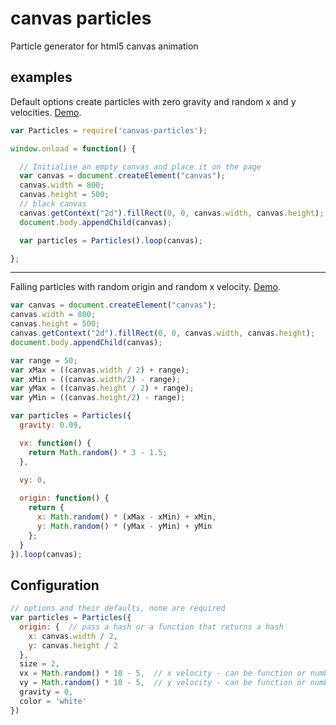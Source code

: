 # canvas particles

Particle generator for html5 canvas animation

## examples

Default options create particles with zero gravity and random x and y velocities. [Demo](https://8d1637e4862d0a27ec6e2c024071adcca54fb393.htmlb.in/).

```js
var Particles = require('canvas-particles');

window.onload = function() {

  // Initialise an empty canvas and place it on the page
  var canvas = document.createElement("canvas");
  canvas.width = 800;
  canvas.height = 500;
  // black canvas
  canvas.getContext("2d").fillRect(0, 0, canvas.width, canvas.height);
  document.body.appendChild(canvas);

  var particles = Particles().loop(canvas);

};
```

----

Falling particles with random origin and random x velocity. [Demo](https://46d4f2710256d480010a4f5574809031ee2fbcdc.htmlb.in/).

```js
var canvas = document.createElement("canvas");
canvas.width = 800;
canvas.height = 500;
canvas.getContext("2d").fillRect(0, 0, canvas.width, canvas.height);
document.body.appendChild(canvas);

var range = 50;
var xMax = ((canvas.width / 2) + range);
var xMin = ((canvas.width/2) - range);
var yMax = ((canvas.height / 2) + range);
var yMin = ((canvas.height/2) - range);

var particles = Particles({
  gravity: 0.09,

  vx: function() {
    return Math.random() * 3 - 1.5;
  },

  vy: 0,
  
  origin: function() {
    return {
      x: Math.random() * (xMax - xMin) + xMin,
      y: Math.random() * (yMax - yMin) + yMin
    };
  }
}).loop(canvas);
```

## Configuration

```js
// options and their defaults, none are required
var particles = Particles({
  origin: {  // pass a hash or a function that returns a hash
    x: canvas.width / 2,
    y: canvas.height / 2
  },
  size = 2,
  vx = Math.random() * 10 - 5,  // x velocity - can be function or number
  vy = Math.random() * 10 - 5,  // y velocity - can be function or number
  gravity = 0,
  color = 'white'
})
```
